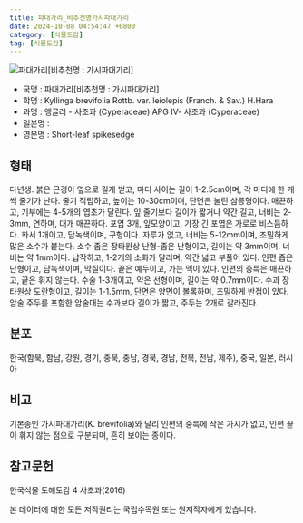 ```yaml
---
title: 파대가리_비추천명가시파대가리
date: 2024-10-08 04:54:47 +0800
category: [식물도감]
tag: [식물도감]
---
```




![파대가리[비추천명 : 가시파대가리]](/fileUpload/plants/basic/Cyperaceae/Kyllinga/441/1_th2.JPG)
- 국명 : 파대가리[비추천명 : 가시파대가리]
- 학명 : Kyllinga brevifolia Rottb. var. leiolepis (Franch. & Sav.) H.Hara
- 과명 : 앵글러 - 사초과 (Cyperaceae) APG Ⅳ- 사초과 (Cyperaceae)
- 일본명 : 
- 영문명 : Short-leaf spikesedge


## 형태
다년생. 붉은 근경이 옆으로 길게 벋고, 마디 사이는 길이 1-2.5cm이며, 각 마디에 한 개씩 줄기가 난다. 줄기 직립하고, 높이는 10-30cm이며, 단면은 눌린 삼릉형이다. 매끈하고, 기부에는 4-5개의 엽초가 달린다. 잎 줄기보다 길이가 짧거나 약간 길고, 너비는 2-3mm, 연하며, 대개 매끈하다. 포엽 3개, 잎모양이고, 가장 긴 포엽은 가로로 비스듬하다. 화서 1개이고, 담녹색이며, 구형이다. 자루가 없고, 너비는 5-12mm이며, 조밀하게 많은 소수가 붙는다. 소수 좁은 장타원상 난형-좁은 난형이고, 길이는 약 3mm이며, 너비는 약 1mm이다. 납작하고, 1-2개의 소화가 달리며, 약간 넓고 부풀어 있다. 인편 좁은 난형이고, 담녹색이며, 막질이다. 끝은 예두이고, 가는 맥이 있다. 인편의 중륵은 매끈하고, 끝은 휘지 않는다. 수술 1-3개이고, 약은 선형이며, 길이는 약 0.7mm이다. 수과 장타원상 도란형이고, 길이는 1-1.5mm, 단면은 양면이 볼록하며, 조밀하게 반점이 있다. 암술 주두를 포함한 암술대는 수과보다 길이가 짧고, 주두는 2개로 갈라진다.
## 분포
한국(함북, 함남, 강원, 경기, 충북, 충남, 경북, 경남, 전북, 전남, 제주), 중국, 일본, 러시아
## 비고
기본종인 가시파대가리(K. brevifolia)와 달리 인편의 중륵에 작은 가시가 없고, 인편 끝이 휘지 않는 점으로 구분되며, 흔히 보이는 종이다.
## 참고문헌
한국식물 도해도감 4 사초과(2016)






본 데이터에 대한 모든 저작권리는 국립수목원 또는 원저작자에게 있습니다.
